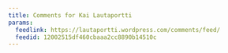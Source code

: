 ```yaml
---
title: Comments for Kai Lautaportti
params:
  feedlink: https://lautaportti.wordpress.com/comments/feed/
  feedid: 12002515df460cbaaa2cc8890b14510c
---
```

